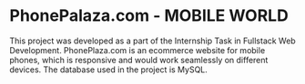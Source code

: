 # PhonePalaza.com - MOBILE WORLD
This project was developed as a part of the Internship Task in Fullstack Web Development. PhonePlaza.com is an ecommerce website for mobile phones, which is responsive and would work seamlessly on different devices.
The database used in the project is MySQL.

